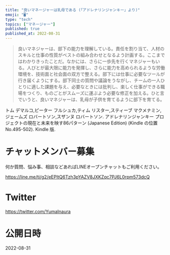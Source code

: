 ```yaml
---
title: "良いマネージャーは乳母である (「アドレナリンジャンキー」より)"
emoji: "🖥"
type: "tech"
topics: ["マネージャー"]
published: true
published_at: 2022-08-31
---
```


>良いマネジャーは、部下の能力を理解している。責任を割り当て、人材のスキルと仕事の性質がベストの組み合わせとなるよう計画する。ここまではわかりきったことだ。なかには、さらに一歩先を行くマネジャーもいる。人びとが最大限に能力を発揮し、さらに能力を高められるような労働環境を、技術面と社会面の双方で整える。部下には仕事に必要なツールが行き届くようにする。部下同士の質問や議論をうながし、チームの一人ひとりに適した課題を与え、必要なときには批判し、楽しく仕事ができる職場をつくり、ものごとがスムーズに運ぶよう必要な修正を加える。ひと言でいうと、良いマネジャーは、乳母が子供を育てるように部下を育てる。

トム デマルコ,ピーター フルシュカ,ティム リスター,スティーブ マクメナミン,ジェームズ ロバートソン,スザンヌ ロバートソン. アドレナリンジャンキー プロジェクトの現在と未来を映す86パターン (Japanese Edition) (Kindle の位置No.495-502). Kindle 版. 

<!-- Update From Qiita API -->

# チャットメンバー募集


何か質問、悩み事、相談などあればLINEオープンチャットもご利用ください。

https://line.me/ti/g2/eEPltQ6Tzh3pYAZV8JXKZqc7PJ6L0rpm573dcQ


# Twitter

https://twitter.com/YumaInaura

<!-- Update From Qiita API -->


# 公開日時

2022-08-31
